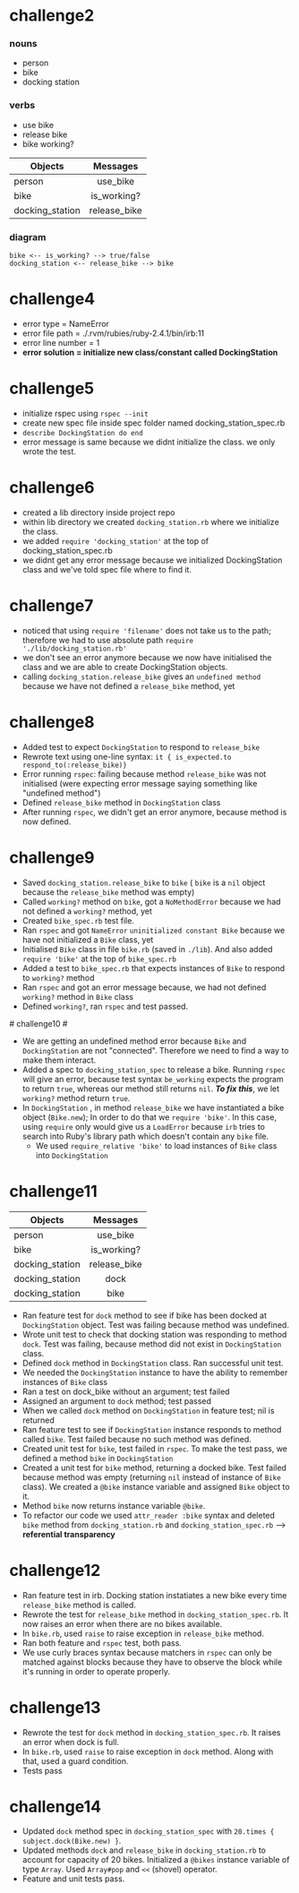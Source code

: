 # challenge2 #

### nouns
- person
- bike
- docking station

### verbs
- use bike
- release bike
- bike working?


| Objects        | Messages        |
| -------------- |:---------------:|
| person         | use_bike        |
| bike           | is_working?     |   
| docking_station| release_bike    |   


### diagram

```
bike <-- is_working? --> true/false
docking_station <-- release_bike --> bike
```

# challenge4 #
- error type = NameError
- error file path = ./.rvm/rubies/ruby-2.4.1/bin/irb:11
- error line number = 1
- **error solution = initialize new class/constant called DockingStation**

# challenge5 #
- initialize rspec using ```rspec --init```
- create new spec file inside spec folder named docking_station_spec.rb
- ```describe DockingStation do end ```
- error message is same because we didnt initialize the class. we only wrote the test.

# challenge6 #
- created a lib directory inside project repo
- within lib directory we created ```docking_station.rb``` where we initialize the class.
- we added ```require 'docking_station'``` at the top of docking_station_spec.rb
- we didnt get any error message because we initialized DockingStation class and we've told spec file where to find it.

# challenge7 #
- noticed that using ```require 'filename'``` does not take us to the path; therefore we had to use absolute path ```require './lib/docking_station.rb'```
- we don't see an error anymore because we now have initialised the class and we are able to create DockingStation objects.
- calling ```docking_station.release_bike``` gives an ```undefined method``` because we have not defined a ```release_bike``` method, yet

# challenge8 #
- Added test to expect ```DockingStation``` to respond to ```release_bike```
- Rewrote text using one-line syntax: ```it { is_expected.to respond_to(:release_bike)}```
- Error running ```rspec```: failing because method ```release_bike``` was not initialised (were expecting error message saying something like "undefined method")
- Defined ```release_bike``` method in ```DockingStation``` class
- After running ```rspec```, we didn't get an error anymore, because method is now defined.

# challenge9 #
- Saved ```docking_station.release_bike``` to ```bike``` ( ```bike``` is a ```nil``` object because the ```release_bike``` method was empty)
- Called ```working?``` method on ```bike```, got a ```NoMethodError``` because we had not defined a ```working?``` method, yet
- Created ```bike_spec.rb``` test file.
- Ran ```rspec``` and got ```NameError``` ```uninitialized constant Bike``` because we have not initialized a ```Bike``` class, yet
- Initialised ```Bike``` class in file ```bike.rb``` (saved in ```./lib```). And also added ```require 'bike'``` at the top of ```bike_spec.rb```
- Added a test to ```bike_spec.rb``` that expects instances of ```Bike``` to respond to ```working?``` method
- Ran ```rspec``` and got an error message because, we had not defined ```working?``` method in ```Bike``` class
- Defined ```working?```, ran ```rspec``` and test passed.

# challenge10 #
- We are getting an undefined method error because ```Bike``` and ```DockingStation``` are not "connected". Therefore we need to find a way to make them interact.
- Added a spec to ```docking_station_spec``` to release a bike. Running ```rspec``` will give an error, because test syntax ```be_working``` expects the program to return ```true```, whereas our method still returns ```nil```. ***To fix this***, we let ```working?``` method return ```true```.
- In ```DockingStation``` , in method ```release_bike``` we have instantiated a bike object (```Bike.new```); In order to do that we ```require 'bike'```. In this case, using ```require``` only would give us a ```LoadError``` because ```irb``` tries to search into Ruby's library path which doesn't contain any ```bike``` file.
  - We used ```require_relative 'bike'``` to load instances of ```Bike``` class into ```DockingStation```

# challenge11 #

| Objects        | Messages        |
| -------------- |:---------------:|
| person         | use_bike        |
| bike           | is_working?     |   
| docking_station| release_bike    |
| docking_station| dock       |
| docking_station           | bike         |

- Ran feature test for ```dock``` method to see if bike has been docked at ```DockingStation``` object. Test was failing because method was undefined.
- Wrote unit test to check that docking station was responding to method ```dock```. Test was failing, because method did not exist in ```DockingStation``` class.
- Defined ```dock``` method in ```DockingStation``` class. Ran successful unit test.
- We needed the ```DockingStation``` instance to have the ability to remember instances of ```Bike``` class
- Ran a test on dock_bike without an argument; test failed
- Assigned an argument to ```dock``` method; test passed
- When we called ```dock``` method on ```DockingStation``` in feature test; nil is returned
- Ran feature test to see if ```DockingStation``` instance responds to method called ```bike```. Test failed because no such method was defined.
- Created unit test for ```bike```, test failed in ```rspec```. To make the test pass, we defined a method ```bike``` in ```DockingStation```
- Created a unit test for ```bike``` method, returning a docked bike. Test failed because method was empty (returning ```nil``` instead of instance of ```Bike``` class). We created a ```@bike``` instance variable and assigned ```Bike``` object to it.
- Method ```bike``` now returns instance variable ```@bike```.
- To refactor our code we used ```attr_reader :bike``` syntax and deleted ```bike``` method from ```docking_station.rb``` and ```docking_station_spec.rb``` --> **referential transparency**

# challenge12 #
- Ran feature test in irb. Docking station instatiates a new bike every time ```release_bike``` method is called.
- Rewrote the test for ```release_bike``` method in ```docking_station_spec.rb```. It now raises an error when there are no bikes available.
- In ```bike.rb```, used ```raise``` to raise exception in ```release_bike``` method.
- Ran both feature and ```rspec``` test, both pass.
- We use curly braces syntax because matchers in ```rspec``` can only be matched against blocks because they have to observe the block while it's running in order to operate properly.

# challenge13 #
- Rewrote the test for ```dock``` method in ```docking_station_spec.rb```. It raises an error when dock is full.
- In ```bike.rb```, used ```raise``` to raise exception in ```dock``` method. Along with that, used a guard condition.
- Tests pass

# challenge14 #
- Updated ```dock``` method spec in ```docking_station_spec``` with ```20.times { subject.dock(Bike.new) }```.
- Updated methods ```dock``` and ```release_bike``` in ```docking_station.rb``` to account for capacity of 20 bikes. Initialized a ```@bikes``` instance variable of type ```Array```. Used ```Array#pop``` and ```<<``` (shovel) operator.
- Feature and unit tests pass.
